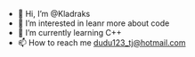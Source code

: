 - 👋 Hi, I’m @Kladraks
- 👀 I’m interested in leanr more about code
- 🌱 I’m currently learning C++
- 📫 How to reach me dudu123_tj@hotmail.com

<!---
Kladraks/Kladraks is a ✨ special ✨ repository because its `README.md` (this file) appears on your GitHub profile.
You can click the Preview link to take a look at your changes.
--->
